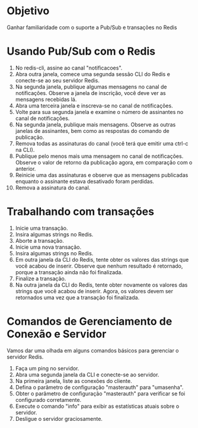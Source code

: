 # Objetivo

Ganhar familiaridade com o suporte a Pub/Sub e transações no Redis

# Usando Pub/Sub com o Redis

1. No redis-cli, assine ao canal "notificacoes".
2. Abra outra janela, comece uma segunda sessão CLI do Redis e conecte-se ao seu servidor Redis.
3. Na segunda janela, publique algumas mensagens no canal de notificações. Observe a janela de inscrição, você deve ver as mensagens recebidas lá.
4. Abra uma terceira janela e inscreva-se no canal de notificações.
5. Volte para sua segunda janela e examine o número de assinantes no canal de notificações.
6. Na segunda janela, publique mais mensagens. Observe as outras janelas de assinantes, bem como as respostas do comando de publicação.
7. Remova todas as assinaturas do canal (você terá que emitir uma ctrl-c na CLI).
8. Publique pelo menos mais uma mensagem no canal de notificações. Observe o valor de retorno da publicação agora, em comparação com o anterior.
9. Reinicie uma das assinaturas e observe que as mensagens publicadas enquanto o assinante estava desativado foram perdidas.
10. Remova a assinatura do canal.

# Trabalhando com transações

1. Inicie uma transação.
2. Insira algumas strings no Redis.
3. Aborte a transação.
4. Inicie uma nova transação.
5. Insira algumas strings no Redis.
6. Em outra janela da CLI do Redis, tente obter os valores das strings que você acabou de inserir. Observe que nenhum resultado é retornado, porque a transação ainda não foi finalizada.
7. Finalize a transação.
8. Na outra janela da CLI do Redis, tente obter novamente os valores das strings que você acabou de inserir. Agora, os valores devem ser retornados uma vez que a transação foi finalizada.

# Comandos de Gerenciamento de Conexão e Servidor

Vamos dar uma olhada em alguns comandos básicos para gerenciar o servidor Redis.

1. Faça um ping no servidor.
2. Abra uma segunda janela da CLI e conecte-se ao servidor.
3. Na primeira janela, liste as conexões do cliente.
4. Defina o parâmetro de configuração "masterauth" para "umasenha".
5. Obter o parâmetro de configuração "masterauth" para verificar se foi configurado corretamente.
6. Execute o comando "info" para exibir as estatísticas atuais sobre o servidor.
7. Desligue o servidor graciosamente.